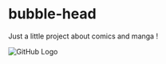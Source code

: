 # bubble-head
Just a little project about comics and manga ! 

![GitHub Logo](http://sacha-oko.com/bubble-head/logo/logo2.png)
